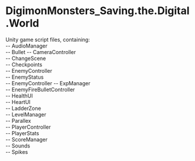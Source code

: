 # DigimonMonsters_Saving.the.Digital.World

Unity game script files, containing:  
-- AudioManager  
-- Bullet
-- CameraController  
-- ChangeScene  
-- Checkpoints  
-- EnemyController  
-- EnemyStatus  
-- EnemyController
-- ExpManager  
-- EnemyFireBulletController  
-- HealthUI  
-- HeartUI  
-- LadderZone  
-- LevelManager  
-- Parallex  
-- PlayerController  
-- PlayerStats  
-- ScoreManager  
-- Sounds  
-- Spikes  
